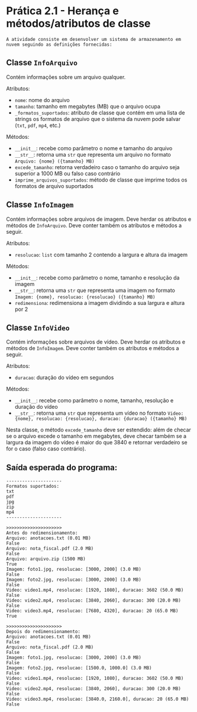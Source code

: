# Prática 2.1 - Herança e métodos/atributos de classe
    A atividade consiste em desenvolver um sistema de armazenamento em nuvem seguindo as definições fornecidas:
## Classe `InfoArquivo`

Contém informações sobre um arquivo qualquer.

Atributos:

- `nome`: nome do arquivo
- `tamanho`: tamanho em megabytes (MB) que o arquivo ocupa
- `_formatos_suportados`: atributo de classe que contém em uma lista de strings os formatos de arquivo que o sistema da nuvem pode salvar (`txt`, `pdf`, `mp4`, etc.)

Métodos:

- `__init__`: recebe como parâmetro o nome e tamanho do arquivo
- `__str__`: retorna uma `str` que representa um arquivo no formato `Arquivo: {nome} ({tamanho} MB)`
- `excede_tamanho`: retorna verdadeiro caso o tamanho do arquivo seja superior a 1000 MB ou falso caso contrário
- `imprime_arquivos_suportados`: método de classe que imprime todos os formatos de arquivo suportados

## Classe `InfoImagem`

Contém informações sobre arquivos de imagem. Deve herdar os atributos e métodos de `InfoArquivo`. Deve conter também os atributos e métodos a seguir.

Atributos:

- `resolucao`: `list` com tamanho 2 contendo a largura e altura da imagem

Métodos:

- `__init__`: recebe como parâmetro o nome, tamanho e resolução da imagem
- `__str__`: retorna uma `str` que representa uma imagem no formato `Imagem: {nome}, resolucao: {resolucao} ({tamanho} MB)`
- `redimensiona`: redimensiona a imagem dividindo a sua largura e altura por 2

## Classe `InfoVideo`

Contém informações sobre arquivos de vídeo. Deve herdar os atributos e métodos de `InfoImagem`. Deve conter também os atributos e métodos a seguir.

Atributos:

- `duracao`: duração do vídeo em segundos

Métodos:

- `__init__`: recebe como parâmetro o nome, tamanho, resolução e duração do vídeo
- `__str__`: retorna uma `str` que representa um vídeo no formato `Video: {nome}, resolucao: {resolucao}, duracao: {duracao} ({tamanho} MB)`

Nesta classe, o método `excede_tamanho` deve ser estendido:
além de checar se o arquivo excede o tamanho em megabytes, deve checar também se a largura da imagem do vídeo é maior do que 3840 e retornar verdadeiro se for o caso (falso caso contrário).

## Saída esperada do programa: 

```
---------------------
Formatos suportados:
txt
pdf
jpg
zip
mp4
---------------------

>>>>>>>>>>>>>>>>>>>>>
Antes do redimensionamento:
Arquivo: anotacoes.txt (0.01 MB)
False
Arquivo: nota_fiscal.pdf (2.0 MB)
False
Arquivo: arquivo.zip (1500 MB)
True
Imagem: foto1.jpg, resolucao: [3000, 2000] (3.0 MB)
False
Imagem: foto2.jpg, resolucao: [3000, 2000] (3.0 MB)
False
Video: video1.mp4, resolucao: [1920, 1080], duracao: 3602 (50.0 MB)
False
Video: video2.mp4, resolucao: [3840, 2060], duracao: 300 (20.0 MB)
False
Video: video3.mp4, resolucao: [7680, 4320], duracao: 20 (65.0 MB)
True

>>>>>>>>>>>>>>>>>>>>>
Depois do redimensionamento:
Arquivo: anotacoes.txt (0.01 MB)
False
Arquivo: nota_fiscal.pdf (2.0 MB)
False
Imagem: foto1.jpg, resolucao: [3000, 2000] (3.0 MB)
False
Imagem: foto2.jpg, resolucao: [1500.0, 1000.0] (3.0 MB)
False
Video: video1.mp4, resolucao: [1920, 1080], duracao: 3602 (50.0 MB)
False
Video: video2.mp4, resolucao: [3840, 2060], duracao: 300 (20.0 MB)
False
Video: video3.mp4, resolucao: [3840.0, 2160.0], duracao: 20 (65.0 MB)
False
```